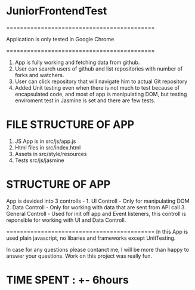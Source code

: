 # JuniorFrontendTest
===========================================

Application is only tested in Google Chrome 

===========================================

1. App is fully working and fetching data from github.
2. User can search users of github and list repositories with number of forks and watchers.
3. User can click repository that will navigate him to actual Git repository
4. Added Unit testing even when there is not much to test because of encapsulated code, and most of app is manipulating DOM, but testing enviroment test in Jasmine is set and there are few tests.

FILE STRUCTURE OF APP
===========================================

  1. JS App is in src/js/app.js
  2. Html files in src/index.html
  3. Assets in src/style/resources
  4. Tests src/js/jasmine

STRUCTURE OF APP
===========================================

App is devided into 3 controlls - 1. UI Controll - Only for manipulating DOM
                                  2. Data Controll - Only for working with data that are sent from API call
                                  3. General Controll - Used for init off app and Event listeners, this controll is reponsible
                                                        for working with UI and Data Controll.  
  

===========================================
In this App is used plain javascript, no libaries and frameworks except UnitTesting.

In case for any questions please contanct me, I will be more than happy to answer your questions. Work on this project
was really fun.


TIME SPENT : +- 6hours
===========================================
